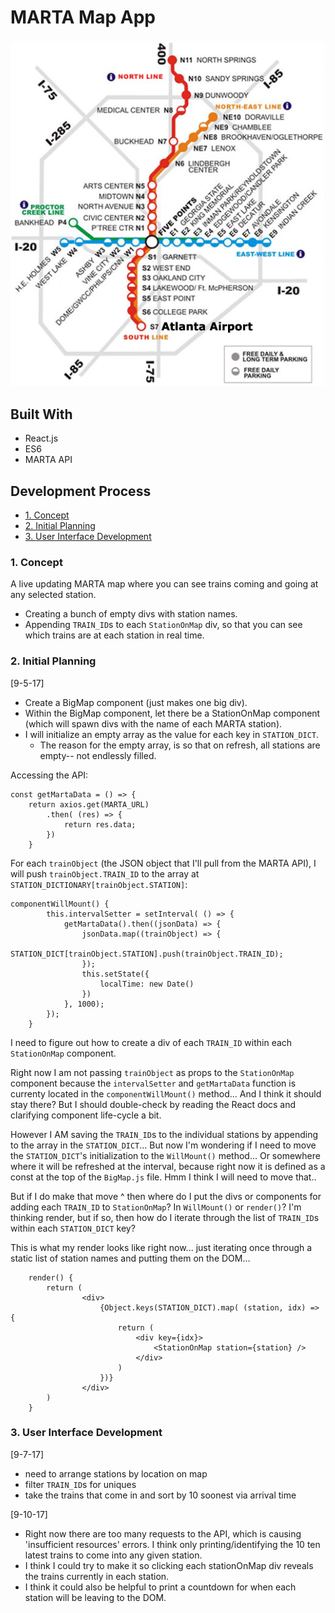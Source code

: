 # MARTA Map App

![MARTA guide from marta website](readme-materials/marta-station-line-map.jpg)

## Built With
* React.js
* ES6
* MARTA API

## Development Process
* [1. Concept](#1-concept)
* [2. Initial Planning](#2-initial-planning)
* [3. User Interface Development](#3-user-interface-development)

### 1. Concept

A live updating MARTA map where you can see trains coming and going at any selected station.

- Creating a bunch of empty divs with station names.
- Appending `TRAIN_ID`s to each `StationOnMap` div, so that you can see which trains are at each station in real time.

### 2. Initial Planning

[9-5-17]

- Create a BigMap component (just makes one big div).
- Within the BigMap component, let there be a StationOnMap component (which will spawn divs with the name of each MARTA station).
- I will initialize an empty array as the value for each key in `STATION_DICT`.
    - The reason for the empty array, is so that on refresh, all stations are empty-- not endlessly filled.

Accessing the API:

```
const getMartaData = () => {
    return axios.get(MARTA_URL)
        .then( (res) => {
            return res.data;
        })
    }
```

For each `trainObject` (the JSON object that I'll pull from the MARTA API), I will push `trainObject.TRAIN_ID` to the array at `STATION_DICTIONARY[trainObject.STATION]`:


```
componentWillMount() {
        this.intervalSetter = setInterval( () => {
            getMartaData().then((jsonData) => {
                jsonData.map((trainObject) => {
                    STATION_DICT[trainObject.STATION].push(trainObject.TRAIN_ID);
                });
                this.setState({
                    localTime: new Date()
                })
            }, 1000);
        });
    }
```

I need to figure out how to create a div of each `TRAIN_ID` within each `StationOnMap` component.

Right now I am not passing `trainObject` as props to the `StationOnMap` component because the `intervalSetter` and `getMartaData` function is currenty located in the `componentWillMount()` method... And I think it should stay there? But I should double-check by reading the React docs and clarifying component life-cycle a bit.

However I AM saving the `TRAIN_ID`s to the individual stations by appending to the array in the `STATION_DICT`... But now I'm wondering if I need to move the `STATION_DICT`'s initialization to the `WillMount()` method... Or somewhere where it will be refreshed at the interval, because right now it is defined as a const at the top of the `BigMap.js` file. Hmm I think I will need to move that..

But if I do make that move ^ then where do I put the divs or components for adding each `TRAIN_ID` to `StationOnMap`? In `WillMount()` or `render()`? I'm thinking render, but if so, then how do I iterate through the list of `TRAIN_ID`s within each `STATION_DICT` key?

This is what my render looks like right now... just iterating once through a static list of station names and putting them on the DOM...

```
    render() {
        return (
                <div>
                    {Object.keys(STATION_DICT).map( (station, idx) => {
                        return (
                            <div key={idx}>
                                <StationOnMap station={station} />
                            </div>
                        )
                    })}
                </div>
        )
    }
```

### 3. User Interface Development

[9-7-17]

- need to arrange stations by location on map
- filter `TRAIN_ID`s for uniques
- take the trains that come in and sort by 10 soonest via arrival time

[9-10-17]

- Right now there are too many requests to the API, which is causing 'insufficient resources' errors. I think only printing/identifying the 10 ten latest trains to come into any given station.
- I think I could try to make it so clicking each stationOnMap div reveals the trains currently in each station.
- I think it could also be helpful to print a countdown for when each station will be leaving to the DOM.
